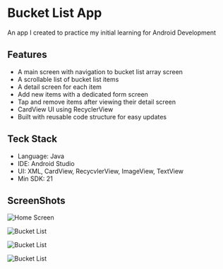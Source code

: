 # Bucket List App

An app I created to practice my initial learning for Android Development


## Features

- A main screen with navigation to bucket list array screen
- A scrollable list of bucket list items
- A detail screen for each item
- Add new items with a dedicated form screen
- Tap and remove items after viewing their detail screen
- CardView UI using RecyclerView
- Built with reusable code structure for easy updates

## Teck Stack
- Language: Java
- IDE: Android Studio
- UI: XML, CardView, RecycvlerView, ImageView, TextView
- Min SDK: 21

## ScreenShots

![Home Screen](screenshots/home.png)

![Bucket List](screenshots/BL.png)

![Bucket List](screenshots/details.png)

![Bucket List](screenshots/add.png)
